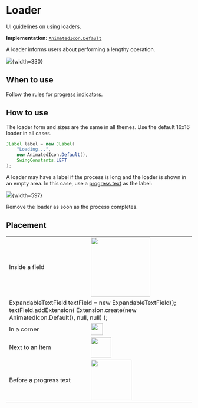<!-- Copyright 2000-2024 JetBrains s.r.o. and contributors. Use of this source code is governed by the Apache 2.0 license. -->

# Loader

<link-summary>UI guidelines on using loaders.</link-summary>

<tldr>

**Implementation:** [`AnimatedIcon.Default`](%gh-ic%/platform/ide-core/src/com/intellij/ui/AnimatedIcon.java)

</tldr>

A loader informs users about performing a lengthy operation.

![](loader.png){width=330}

## When to use

Follow the rules for [progress indicators](progress_indicators.md).


## How to use

The loader form and sizes are the same in all themes. Use the default 16x16 loader in all cases.

```java
JLabel label = new JLabel(
    "Loading...",
    new AnimatedIcon.Default(),
    SwingConstants.LEFT
);
```


A loader may have a label if the process is long and the loader is shown in an empty area. In this case, use a [progress text](progress_text.md) as the label:

![](loader_with_progress_text.png){width=597}

Remove the loader as soon as the process completes.


## Placement

<table style="none">

<tr>
    <td> Inside a field </td>
    <td> <img src="placement_field.png" width="161"/> </td>
</tr>

<tr>
    <td colspan="2">
        <code-block lang="java">
            ExpandableTextField textField = new ExpandableTextField();
            textField.addExtension(
              Extension.create(new AnimatedIcon.Default(), null, null)
            );
        </code-block>
    </td>
</tr>

<tr>
    <td>In a corner</td>
    <td> <img src="placement_corner.png" width="32" />
    </td>
</tr>

<tr>
    <td>  Next to an item </td>
    <td> <img src="placement_item.png" width="55" /> </td>
</tr>

<tr>
    <td> Before a progress text </td>
    <td> <img src="placement_progress_text.png" width="110" />
    </td>
</tr>

</table>
